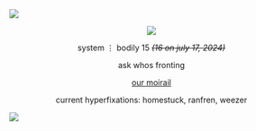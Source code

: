 <img src='https://i.postimg.cc/HsftspSp/3ab1bfa9d116c9483c66f61e235a1c39e1b339e5.png'/>
<p align='center'><img src='https://i.postimg.cc/rFZ1fZtW/skfjsdkfsdklfsdkfjdsklfjdsklfjsd.png'/></p>
<p align='center'>system ⋮ bodily 15 <i><s>(16 on july 17, 2024)</i></s></p>
<p align='center'>ask whos fronting</p>
<p align='center'> <a href="https://linktr.ee/sugar.youth">our moirail</a> </p>
<p align='center'> current hyperfixations: homestuck, ranfren, weezer</p>
<img src='https://i.postimg.cc/MTW52d9V/0f1e68ccad1d32982820507acb84a69f4726669f.png'/>
